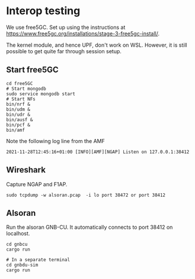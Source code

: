# Interop testing
We use free5GC.  Set up using the instructions at https://www.free5gc.org/installations/stage-3-free5gc-install/.

The kernel module, and hence UPF, don't work on WSL.  However, it is still possible to get quite far through session setup.

## Start free5GC
```
cd free5GC
# Start mongodb
sudo service mongodb start
# Start NFs
bin/nrf &
bin/udm &
bin/udr &
bin/ausf &
bin/pcf &
bin/amf
```
Note the following log line from the AMF

```
2021-11-28T12:45:16+01:00 [INFO][AMF][NGAP] Listen on 127.0.0.1:38412
```

## Wireshark
Capture NGAP and F1AP.
```
sudo tcpdump -w alsoran.pcap  -i lo port 38472 or port 38412
```

## Alsoran

Run the alsoran GNB-CU.  It automatically connects to port 38412 on localhost.
```
cd gnbcu
cargo run

# In a separate terminal
cd gnbdu-sim
cargo run
```
